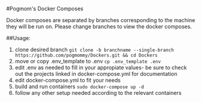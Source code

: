 #Pogmom's Docker Composes

Docker composes are separated by branches corresponding to the machine they will be run on. Please change branches to view the docker composes.

##Usage:

1. clone desired branch `git clone -b branchname --single-branch https://github.com/pogmommy/Dockers.git && cd Dockers`
2. move or copy .env_template to .env `cp .env_template .env`
3. edit .env as needed to fill in your appropiate values- be sure to check out the projects linked in docker-compose.yml for documentation 
4. edit docker-compose.yml to fit your needs
5. build and run containers `sudo docker-compose up -d`
6. follow any other setup needed according to the relevant containers
